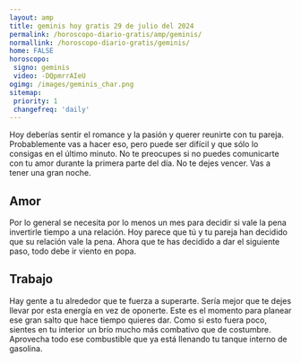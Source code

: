```yaml
---
layout: amp
title: geminis hoy gratis 29 de julio del 2024 
permalink: /horoscopo-diario-gratis/amp/geminis/
normallink: /horoscopo-diario-gratis/geminis/
home: FALSE
horoscopo:
 signo: geminis
 video: -DQpmrrAIeU
ogimg: /images/geminis_char.png
sitemap:
 priority: 1
 changefreq: 'daily'
---
```



Hoy deberías sentir el romance y la pasión y querer reunirte con tu pareja. Probablemente vas a hacer eso, pero puede ser difícil y que sólo lo consigas en el último minuto. No te preocupes si no puedes comunicarte con tu amor durante la primera parte del día. No te dejes vencer. Vas a tener una gran noche.

## Amor

Por lo general se necesita por lo menos un mes para decidir si vale la pena invertirle tiempo a una relación. Hoy parece que tú y tu pareja han decidido que su relación vale la pena. Ahora que te has decidido a dar el siguiente paso, todo debe ir viento en popa.

## Trabajo

Hay gente a tu alrededor que te fuerza a superarte. Sería mejor que te dejes llevar por esta energía en vez de oponerte. Este es el momento para planear ese gran salto que hace tiempo quieres dar. Como si esto fuera poco, sientes en tu interior un brío mucho más combativo que de costumbre. Aprovecha todo ese combustible que ya está llenando tu tanque interno de gasolina.